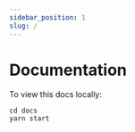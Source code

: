```yaml
---
sidebar_position: 1
slug: /
---
```


# Documentation

To view this docs locally:

```
cd docs
yarn start
```